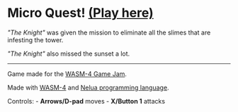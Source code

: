 # Micro Quest! [(Play here)](https://andre-la.itch.io/micro-quest)

_"The Knight"_ was given the mission to eliminate all the slimes that are infesting the tower.

_"The Knight"_ also missed the sunset a lot.

---

Game made for the [WASM-4 Game Jam](https://itch.io/jam/wasm4).

Made with [WASM-4](http://wasm4.org/) and [Nelua programming language](http://nelua.io/).

Controls:
    - **Arrows/D-pad** moves
    - **X/Button 1** attacks
